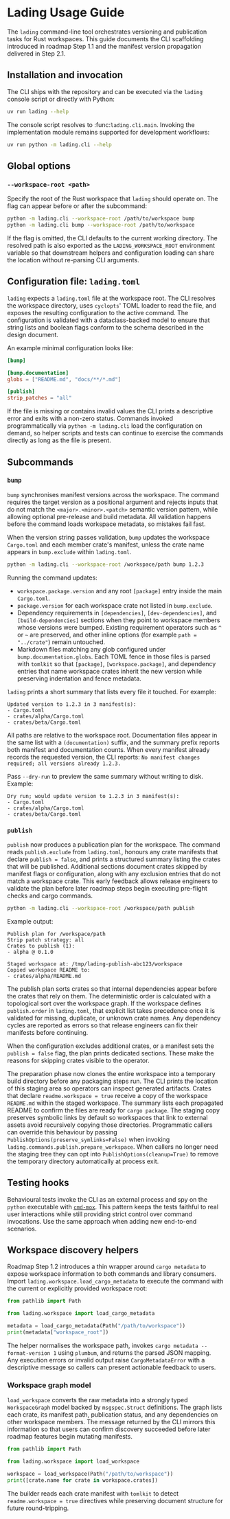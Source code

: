 # Lading Usage Guide

The `lading` command-line tool orchestrates versioning and publication tasks
for Rust workspaces. This guide documents the CLI scaffolding introduced in
roadmap Step 1.1 and the manifest version propagation delivered in Step 2.1.

## Installation and invocation

The CLI ships with the repository and can be executed via the `lading` console
script or directly with Python:

```bash
uv run lading --help
```

The console script resolves to :func:`lading.cli.main`. Invoking the
implementation module remains supported for development workflows:

```bash
uv run python -m lading.cli --help
```

## Global options

### `--workspace-root <path>`

Specify the root of the Rust workspace that `lading` should operate on. The
flag can appear before or after the subcommand:

```bash
python -m lading.cli --workspace-root /path/to/workspace bump
python -m lading.cli bump --workspace-root /path/to/workspace
```

If the flag is omitted, the CLI defaults to the current working directory. The
resolved path is also exported as the `LADING_WORKSPACE_ROOT` environment
variable so that downstream helpers and configuration loading can share the
location without re-parsing CLI arguments.

## Configuration file: `lading.toml`

`lading` expects a `lading.toml` file at the workspace root. The CLI resolves
the workspace directory, uses `cyclopts`' TOML loader to read the file, and
exposes the resulting configuration to the active command. The configuration is
validated with a dataclass-backed model to ensure that string lists and boolean
flags conform to the schema described in the design document.

An example minimal configuration looks like:

```toml
[bump]

[bump.documentation]
globs = ["README.md", "docs/**/*.md"]

[publish]
strip_patches = "all"
```

If the file is missing or contains invalid values the CLI prints a descriptive
error and exits with a non-zero status. Commands invoked programmatically via
`python -m lading.cli` load the configuration on demand, so helper scripts and
tests can continue to exercise the commands directly as long as the file is
present.

## Subcommands

### `bump`

`bump` synchronises manifest versions across the workspace. The command
requires the target version as a positional argument and rejects inputs that do
not match the `<major>.<minor>.<patch>` semantic version pattern, while
allowing optional pre-release and build metadata. All validation happens before
the command loads workspace metadata, so mistakes fail fast.

When the version string passes validation, `bump` updates the workspace
`Cargo.toml` and each member crate's manifest, unless the crate name appears in
`bump.exclude` within `lading.toml`.

```bash
python -m lading.cli --workspace-root /workspace/path bump 1.2.3
```

Running the command updates:

- `workspace.package.version` and any root `[package]` entry inside the main
  `Cargo.toml`.
- `package.version` for each workspace crate not listed in `bump.exclude`.
- Dependency requirements in `[dependencies]`, `[dev-dependencies]`, and
  `[build-dependencies]` sections when they point to workspace members whose
  versions were bumped. Existing requirement operators such as `^` or `~` are
  preserved, and other inline options (for example `path = "../crate"`) remain
  untouched.
- Markdown files matching any glob configured under `bump.documentation.globs`.
  Each TOML fence in those files is parsed with `tomlkit` so that `[package]`,
  `[workspace.package]`, and dependency entries that name workspace crates
  inherit the new version while preserving indentation and fence metadata.

`lading` prints a short summary that lists every file it touched. For example:

```text
Updated version to 1.2.3 in 3 manifest(s):
- Cargo.toml
- crates/alpha/Cargo.toml
- crates/beta/Cargo.toml
```

All paths are relative to the workspace root. Documentation files appear in the
same list with a `(documentation)` suffix, and the summary prefix reports both
manifest and documentation counts. When every manifest already records the
requested version, the CLI reports: `No manifest changes required; all versions
already 1.2.3.`

Pass `--dry-run` to preview the same summary without writing to disk.
Example:

```text
Dry run; would update version to 1.2.3 in 3 manifest(s):
- Cargo.toml
- crates/alpha/Cargo.toml
- crates/beta/Cargo.toml
```

### `publish`

`publish` now produces a publication plan for the workspace. The command reads
`publish.exclude` from `lading.toml`, honours any crate manifests that declare
`publish = false`, and prints a structured summary listing the crates that will
be published. Additional sections document crates skipped by manifest flags or
configuration, along with any exclusion entries that do not match a workspace
crate. This early feedback allows release engineers to validate the plan before
later roadmap steps begin executing pre-flight checks and cargo commands.

```bash
python -m lading.cli --workspace-root /workspace/path publish
```

Example output:

```text
Publish plan for /workspace/path
Strip patch strategy: all
Crates to publish (1):
- alpha @ 0.1.0

Staged workspace at: /tmp/lading-publish-abc123/workspace
Copied workspace README to:
- crates/alpha/README.md
```

The publish plan sorts crates so that internal dependencies appear before the
crates that rely on them. The deterministic order is calculated with a
topological sort over the workspace graph. If the workspace defines
`publish.order` in `lading.toml`, that explicit list takes precedence once it is
validated for missing, duplicate, or unknown crate names. Any dependency cycles
are reported as errors so that release engineers can fix their manifests before
continuing.

When the configuration excludes additional crates, or a manifest sets the
`publish = false` flag, the plan prints dedicated sections. These make the
reasons for skipping crates visible to the operator.

The preparation phase now clones the entire workspace into a temporary build
directory before any packaging steps run. The CLI prints the location of this
staging area so operators can inspect generated artifacts. Crates that declare
`readme.workspace = true` receive a copy of the workspace `README.md` within the
staged workspace. The summary lists each propagated README to confirm the files
are ready for `cargo package`. The staging copy preserves symbolic links by
default so workspaces that link to external assets avoid recursively copying
those directories. Programmatic callers can override this behaviour by passing
``PublishOptions(preserve_symlinks=False)`` when invoking
``lading.commands.publish.prepare_workspace``. When callers no longer need the
staging tree they can opt into ``PublishOptions(cleanup=True)`` to remove the
temporary directory automatically at process exit.

## Testing hooks

Behavioural tests invoke the CLI as an external process and spy on the `python`
executable with [`cmd-mox`](./cmd-mox-usage-guide.md). This pattern keeps the
tests faithful to real user interactions while still providing strict control
over command invocations. Use the same approach when adding new end-to-end
scenarios.

## Workspace discovery helpers

Roadmap Step 1.2 introduces a thin wrapper around `cargo metadata` to expose
workspace information to both commands and library consumers. Import
`lading.workspace.load_cargo_metadata` to execute the command with the current
or explicitly provided workspace root:

```python
from pathlib import Path

from lading.workspace import load_cargo_metadata

metadata = load_cargo_metadata(Path("/path/to/workspace"))
print(metadata["workspace_root"])
```

The helper normalises the workspace path, invokes
`cargo metadata --format-version 1` using `plumbum`, and returns the parsed
JSON mapping. Any execution errors or invalid output raise `CargoMetadataError`
with a descriptive message so callers can present actionable feedback to users.

### Workspace graph model

`load_workspace` converts the raw metadata into a strongly typed
`WorkspaceGraph` model backed by `msgspec.Struct` definitions. The graph lists
each crate, its manifest path, publication status, and any dependencies on
other workspace members. The message returned by the CLI mirrors this
information so that users can confirm discovery succeeded before later roadmap
features begin mutating manifests.

```python
from pathlib import Path

from lading.workspace import load_workspace

workspace = load_workspace(Path("/path/to/workspace"))
print([crate.name for crate in workspace.crates])
```

The builder reads each crate manifest with `tomlkit` to detect
`readme.workspace = true` directives while preserving document structure for
future round-tripping.
